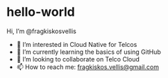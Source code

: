 # hello-world

Hi, I’m @fragkiskosvellis

- 👀 I’m interested in Cloud Native for Telcos
- 🌱 I’m currently learning the basics of using GitHub
- 💞️ I’m looking to collaborate on Telco Cloud
- 📫 How to reach me: fragkiskos.vellis@gmail.com
